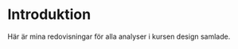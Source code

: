 Introduktion
===============================

Här är mina redovisningar för alla analyser i kursen design samlade.
